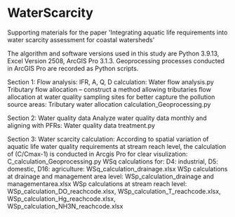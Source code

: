 # WaterScarcity
Supporting materials for the paper 'Integrating aquatic life requirements into water scarcity assessment for coastal watersheds'

The algorithm and software versions used in this study are Python 3.9.13, Excel Version 2508, ArcGIS Pro 3.1.3. Geoprocessing processes conducted in ArcGIS Pro are recorded as Python scripts.

Section 1: Flow analysis:
IFR, A, Q, D calculation: Water flow analysis.py
Tributary flow allocation – construct a method allowing tributaries flow allocation at water quality sampling sites for better capture the pollution source areas: Tributary water allocation calculation_Geoprocessing.py

Section 2: Water quality data
Analyze water quality data monthly and aligning with PFRs: Water quality data treatment.py

Section 3: Water scarcity calculation:
According to spatial variation of aquatic life water quality requirements at stream reach level, the calculation of (C/Cmax-1) is conducted in Arcgis Pro for clear visulization: C_calculation_Geoprocessing.py
WSq calculations for: D4: industrial, D5: domestic, D16: agriculture: WSq_calculation_drainage.xlsx
WSp calculations  at drainage and management area level: WSp_calculation_drainage and managementarea.xlsx
WSp calculations at stream reach level: WSp_calculation_DO_reachcode.xlsx, WSp_calculation_T_reachcode.xlsx, WSp_calculation_Hg_reachcode.xlsx, WSp_calculation_NH3N_reachcode.xlsx

